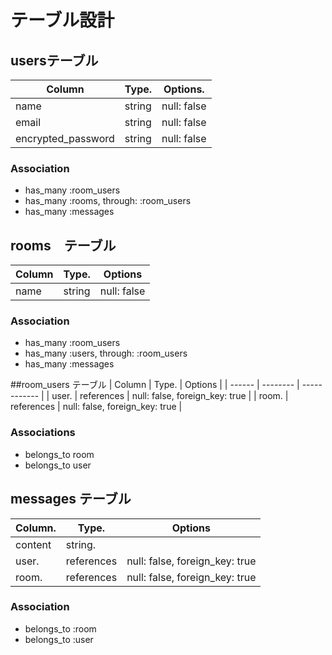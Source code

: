 # テーブル設計

## usersテーブル

| Column           | Type.  | Options.    |
| ---------------- | ------ | --------    |      
|name              | string | null: false |
|email             | string | null: false |
|encrypted_password| string | null: false |

### Association

- has_many :room_users
- has_many :rooms, through: :room_users
- has_many :messages

## rooms　テーブル

| Column | Type.  | Options     |   
| ------ | ------ | --------    |
| name   | string | null: false |

### Association
- has_many :room_users
- has_many :users, through: :room_users
- has_many :messages

##room_users テーブル
| Column | Type.      | Options                        |
| ------ | --------   | ------------                   |
| user.  | references | null: false, foreign_key: true |
| room.  | references | null: false, foreign_key: true |

### Associations
- belongs_to room
- belongs_to user

## messages テーブル
| Column. | Type.      | Options                        |
| ------  | --------   | --------------------           |
| content | string.    |                                |
| user.   | references | null: false, foreign_key: true |
| room.   | references | null: false, foreign_key: true |

### Association
- belongs_to :room
- belongs_to :user
